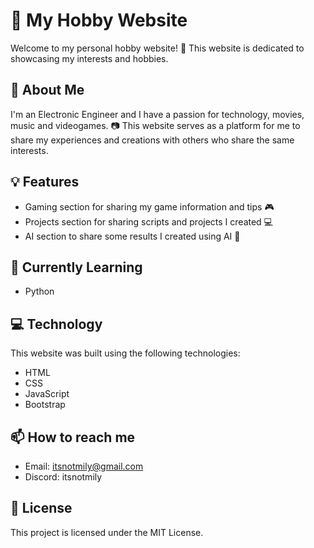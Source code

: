 # 🎨 My Hobby Website

Welcome to my personal hobby website! 🎉 This website is dedicated to showcasing my interests and hobbies.

## 🧔 About Me

I'm an Electronic Engineer and I have a passion for technology, movies, music and videogames. 📷 This website serves as a platform for me to share my experiences and creations with others who share the same interests.

## 💡 Features

- Gaming section for sharing my game information and tips 🎮
- Projects section for sharing scripts and projects I created 💻
- AI section to share some results I created using AI 🤖

## 🌱 Currently Learning

- Python

## 💻 Technology

This website was built using the following technologies:

- HTML
- CSS
- JavaScript
- Bootstrap

## 📫 How to reach me

- Email: itsnotmily@gmail.com
- Discord: itsnotmily

## 📜 License

This project is licensed under the MIT License.
